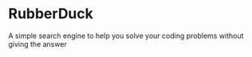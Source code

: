 # RubberDuck
A simple search engine to help you solve your coding problems without giving the answer
